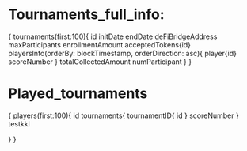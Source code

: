 # Tournaments_full_info:

{
tournaments(first:100){
id
initDate
endDate
deFiBridgeAddress
maxParticipants
enrollmentAmount
acceptedTokens{id}
playersInfo(orderBy: blockTimestamp, orderDirection: asc){
player{id}
scoreNumber }
totalCollectedAmount
numParticipant
}
}

# Played_tournaments

{
players(first:100){
id
tournaments{
tournamentID{
id }
scoreNumber
}
testkkl

}
}
